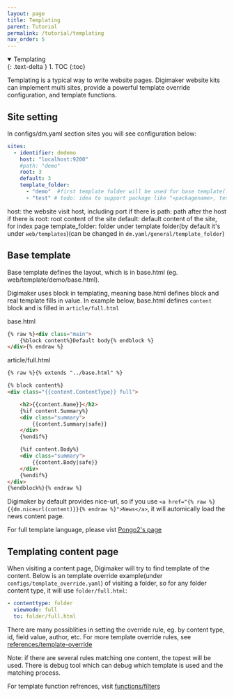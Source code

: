 ```yaml
---
layout: page
title: Templating
parent: Tutorial
permalink: /tutorial/templating
nav_order: 5
---
```



<details open markdown="block">
  <summary>
    Templating
  </summary>
  {: .text-delta }
1. TOC
{:toc}
</details>

Templating is a typical way to write website pages. Digimaker website kits can implement multi sites, provide a powerful template override configuration, and template functions.

## Site setting

In configs/dm.yaml section sites you will see configuration below:
```yaml
sites:
  - identifier: dmdemo
    host: "localhost:9200"
    #path: "demo"
    root: 3
    default: 3
    template_folder:
      - "demo"  #first template folder will be used for base template(layout)
      - "test" # todo: idea to support package like "<packagename>, test"
```

host: the website visit host, including port if there is
path: path after the host if there is
root: root content of the site
default: default content of the site, for index page
template_folder: folder under template folder(by default it's under ``web/templates``)(can be changed in ``dm.yaml/general/template_folder``)


## Base template

Base template defines the layout, which is in base.html (eg. web/template/demo/base.html). 

Digimaker uses block in templating, meaning base.html defines block and real template fills in value. In example below, base.html defines ``content`` block and is filled in ``article/full.html``

base.html
```html
{% raw %}<div class="main">
    {%block content%}Default body{% endblock %}
</div>{% endraw %}
```

article/full.html
```html
{% raw %}{% extends "../base.html" %}

{% block content%}
<div class="{{content.ContentType}} full">

    <h2>{{content.Name}}</h2>
    {%if content.Summary%}
    <div class="summary">
        {{content.Summary|safe}}
    </div>
    {%endif%}    

    {%if content.Body%}
    <div class="summary">
        {{content.Body|safe}}
    </div>
    {%endif%} 
</div>
{%endblock%}{% endraw %}

```


Digimaker by default provides nice-url, so if you use ``<a href="{% raw %}{{dm.niceurl(content)}}{% endraw %}">News</a>``, it will automically load the news content page.

For full template language, please vist [Pongo2's page](https://github.com/flosch/pongo2)

## Templating content page
When visiting a content page, Digimaker will try to find template of the content. Below is an template override example(under ``configs/template_override.yaml``) of visiting a folder, 
so for any folder content type, it will use ``folder/full.html``:

```yaml
- contenttype: folder
  viewmode: full
  to: folder/full.html
```

There are many possiblities in setting the override rule, eg. by content type, id, field value, author, etc. For more template override rules, see [references/template-override](../references/template-override)
  
Note: if there are several rules matching one content, the topest will be used. There is debug tool which can debug which template is used and the matching process.
  
 
For template function refrences, visit [functions/filters](../references/template)   





